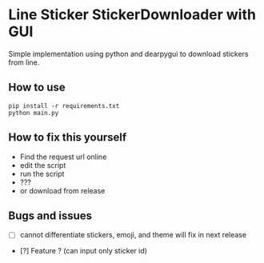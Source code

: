 # Line Sticker StickerDownloader with GUI
 
Simple implementation using python and dearpygui to download stickers from line.

## How to use
```
pip install -r requirements.txt
python main.py
```

## How to fix this yourself
- Find the request url online
- edit the script 
- run the script
- ???
- or download from release

## Bugs and issues
- [ ] cannot differentiate stickers, emoji, and theme will fix in next release
- [?] Feature ? (can input only sticker id)
